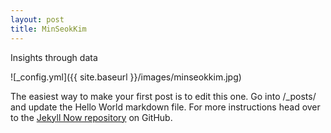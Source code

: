 ```yaml
---
layout: post
title: MinSeokKim
---
```


Insights through data

![_config.yml]({{ site.baseurl }}/images/minseokkim.jpg)

The easiest way to make your first post is to edit this one. Go into /_posts/ and update the Hello World markdown file. For more instructions head over to the [Jekyll Now repository](https://github.com/barryclark/jekyll-now) on GitHub.
